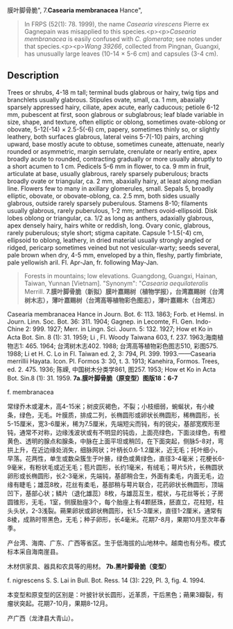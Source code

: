 膜叶脚骨脆",
7.**Casearia membranacea** Hance",

> In FRPS (52(1): 78. 1999), the name *Casearia virescens* Pierre ex Gagnepain was misapplied to this species.&lt;p&gt;&lt;p&gt;*Casearia membranacea* is easily confused with *C. glomerata*; see notes under that species.&lt;p&gt;&lt;p&gt;*Wang 39266*, collected from Pingnan, Guangxi, has unusually large leaves (10-14 × 5-6 cm) and capsules (3-4 cm).

## Description
Trees or shrubs, 4-18 m tall; terminal buds glabrous or hairy, twig tips and branchlets usually glabrous. Stipules ovate, small, ca. 1 mm, abaxially sparsely appressed hairy, ciliate, apex acute, early caducous; petiole 6-12 mm, pubescent at first, soon glabrous or subglabrous; leaf blade variable in size, shape, and texture, often elliptic or oblong, sometimes ovate-oblong or obovate, 5-12(-14) × 2.5-5(-6) cm, papery, sometimes thinly so, or slightly leathery, both surfaces glabrous, lateral veins 5-7(-10) pairs, arching upward, base mostly acute to obtuse, sometimes cuneate, attenuate, nearly rounded or asymmetric, margin serrulate, crenulate or nearly entire, apex broadly acute to rounded, contracting gradually or more usually abruptly to a short acumen to 1 cm. Pedicels 5-6 mm in flower, to ca. 9 mm in fruit, articulate at base, usually glabrous, rarely sparsely puberulous; bracts broadly ovate or triangular, ca. 2 mm, abaxially hairy, at least along median line. Flowers few to many in axillary glomerules, small. Sepals 5, broadly elliptic, obovate, or obovate-oblong, ca. 2.5 mm, both sides usually glabrous, outside rarely sparsely puberulous. Stamens 8-10; filaments usually glabrous, rarely puberulous, 1-2 mm; anthers ovoid-ellipsoid. Disk lobes oblong or triangular, ca. 1/2 as long as anthers, adaxially glabrous, apex densely hairy, hairs white or reddish, long. Ovary conic, glabrous, rarely puberulous; style short; stigma capitate. Capsule 1-1.5(-4) cm, ellipsoid to oblong, leathery, in dried material usually strongly angled or ridged, pericarp sometimes veined but not vesicular-warty; seeds several, pale brown when dry, 4-5 mm, enveloped by a thin, fleshy, partly fimbriate, pale yellowish aril. Fl. Apr-Jan, fr. following May-Jan.

> Forests in mountains; low elevations. Guangdong, Guangxi, Hainan, Taiwan, Yunnan [Vietnam].
  "Synonym": "*Casearia aequilateralis* Merrill.
**7.膜叶脚骨脆（新拟）膜叶嘉赐树（植物学报），台湾嘉赐树（台湾树木志），薄叶嘉赐树（台湾高等植物彩色图志），薄叶嘉赐木（台湾志）**

Casearia membranacea Hance in Journ. Bot. 6: 113. 1863; Forb. et Hemsl. in Journ. Linn. Soc. Bot. 36: 311. 1904; Gagnep. in Lecomte, Fl. Gen. Indo-Chine 2: 999. 1927; Merr. in Lingn. Sci. Journ. 5: 132. 1927; How et Ko in Acta Bot. Sin. 8 (1): 31. 1959; Li , Fl. Woody Taiwana 603, f. 237. 1963;海南植物志1: 465. 1964; 台湾树木志402. 1988; 台湾高等植物彩色图志510, 彩图575. 1988; Li et H. C. Lo in Fl. Taiwan ed. 2, 3: 794, Pl. 399. 1993.——Casearia merrillii Hayata. Icon. Pl. Formos 3: 30, t. 3. 1913; Kanehira, Formos. Trees, ed. 2. 475. 1936; 陈嵘, 中国树木分类学861, 图257. 1953; How et Ko in Acta Bot. Sin.8 (1): 31. 1959.
**7a.膜叶脚骨脆（原变型）图版18：6-7**

f. membranacea

常绿乔木或灌木，高4-15米；树皮灰褐色，不裂；小枝细弱，蜿蜒状，有小棱条，绿色，无毛。叶膜质，排成二列，长椭圆形或卵状长椭圆形，稀椭圆形，长5-15厘米，宽3-6厘米，稀为7.5厘米，先端短尖而钝，有的锐尖，基部宽楔形至钝，通常不对称，边缘浅波状或有不明显的钝齿，上面亮绿色，下面淡绿色，有橙黄色、透明的腺点和腺条，中脉在上面平坦或稍凹，在下面突起，侧脉5-8对，弯拱上升，在近边缘处消失，细脉网状；叶柄长0.6-1.2厘米，近无毛；托叶细小，早落。花两性，单生或数朵簇生于叶腋，绿色或黄绿色，直径3-4毫米；花梗长6-9毫米，有粉状毛或近无毛；苞片圆形，长约1毫米，有绒毛；萼片5片，长椭圆状卵形或长椭圆形，长2-3毫米，先端钝，基部稍合生，外面有柔毛，内面无毛，边缘有睫毛；雄蕊8枚，花丝有柔毛，基部稍与萼片联合，花药卵状长椭圆形，顶端凹下，基部心状；鳞片（退化雄蕊）8枚，与雄蕊互生，棍状，与花丝等长；子房圆锥形，无毛，1室，侧膜胎座3个，每个胎座上有4颗胚珠，胚直立，花柱短，柱头头状，2-3浅裂。蒴果卵状或卵状椭圆形，长1.5-3厘米，直径1-2厘米，通常有8棱，成熟时带黑色，无毛；种子卵形，长4毫米。花期7-8月，果期10月至次年春季。

产台湾、海南、广东、广西等省区。生于低海拔的山地林中。越南也有分布。模式标本采自海南崖县。

木材供家具、器具和农具等的用材。
**7b.黑叶脚骨脆（变型）**

f. nigrescens S. S. Lai in Bull. Bot. Ress. 14 (3): 229, Pl. 3, fig. 4. 1994.

本变型和原变型的区别是：叶披针状长圆形，近革质，干后黑色；蒴果3瓣裂，有瘤状突起。花期7-10月，果期8-12月。

产广西（龙津县大青山）。
